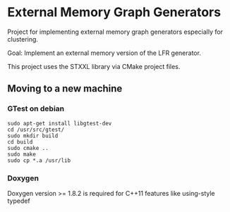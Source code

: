 # External Memory Graph Generators

Project for implementing external memory graph generators especially for clustering.

Goal: Implement an external memory version of the LFR generator.

This project uses the STXXL library via CMake project files.

## Moving to a new machine
### GTest on debian
```
sudo apt-get install libgtest-dev
cd /usr/src/gtest/
sudo mkdir build
cd build
sudo cmake ..
sudo make
sudo cp *.a /usr/lib
```

### Doxygen
Doxygen version >= 1.8.2 is required for C++11 features like using-style typedef
